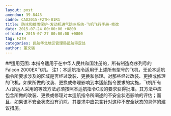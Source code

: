```yaml
---
layout: post
amendno: 39-8443
cadno: CAD2015-F2TH-01R1
title: 防冰和排雨保护-发动机进气防冰系统-飞机飞行手册-修改
date: 2015-07-24 00:00:00 +0800
effdate: 2015-07-27 00:00:00 +0800
tag: F2TH
categories: 民航华北地区管理局适航审定处
author: 董文强
---
```


##适用范围:
本指令适用于在中华人民共和国注册的，所有制造商序列号的 Falcon 2000EX飞机。
注1：本适航指令适用于上述所有型号的飞机，无论本适航指令所要求涉及的区域是否经过改装、更换和修理。对那些经过改装、更换或修理的飞机，如果所做的改装、更换或修理影响到本适航指令要求的实施，飞机所有人/营运人采用的等效方法必须按照本适航指令C段的要求获得批准。其方法中应包含所做的改装、更换或修理对本适航指令所阐述的不安全状态影响的评估；而且，如果该不安全状态没有消除，其要求中应包含针对这种不安全状态的具体的建议措施。

